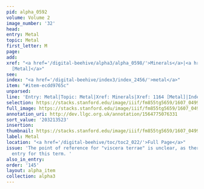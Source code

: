 ```yaml
---
pid: alpha_0592
volume: Volume 2
image_number: '32'
head:
entry: Metal
topic: Metal
first_letter: M
page:
add:
xref: "<a href='/digital-beehive/alpha3/alpha_0598/'>Minerals</a>|<a href='/digital-beehive/num5/num_1587/'>1164
  [Metal]</a>"
see:
index: "<a href='/digital-beehive/index3/index_2456/'>metal</a>"
item: "#item-ecdd9765c"
unparsed:
line: 'Entry: Metal|Topic: Metal|Xref: Minerals|Xref: 1164 [Metal]|Index: metal|#item-ecdd9765c'
selection: https://stacks.stanford.edu/image/iiif/fm855tg5659/1607_0499/730,3523,2990,491/full/0/default.jpg
full_image: https://stacks.stanford.edu/image/iiif/fm855tg5659/1607_0499/full/full/0/default.jpg
annotation_uri: http://dev.llgc.org.uk/annotation/1564775076331
sort_value: '203213523'
insertion:
thumbnail: https://stacks.stanford.edu/image/iiif/fm855tg5659/1607_0499/730,3523,600,180/250,/0/default.jpg
label: Metal
location: "<a href='/digital-beehive/toc/toc2_022/'>Full Page</a>"
issue: 'The point of reference for "viscera terrae" is unclear, as there is no alphabetical
  entry for this term. '
also_in_entry:
order: '145'
layout: alpha_item
collection: alpha3
---
```


